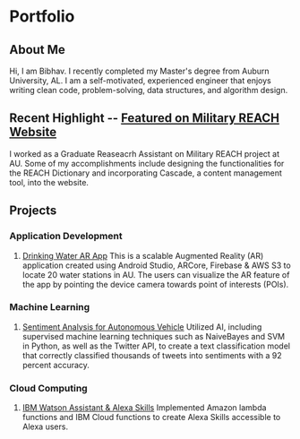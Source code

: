 # Portfolio
## About Me
Hi, I am Bibhav. I recently completed my Master's degree from Auburn University, AL. I am a self-motivated, experienced engineer that enjoys writing clean code, problem-solving, data structures, and algorithm design.
## Recent Highlight -- [Featured on Military REACH Website](https://militaryreach.auburn.edu/fnbibhavfinal.jsp)
I worked as a Graduate Reaseacrh Assistant on Military REACH project at AU. Some of my accomplishments include designing the functionalities for the REACH Dictionary and incorporating Cascade, a content management tool, into the website.
## Projects
### Application Development
  1. [Drinking Water AR App](https://github.com/bzb0079/DrinkingWaterARApp)
      This is a scalable Augmented Reality (AR) application created using Android Studio, ARCore, Firebase & AWS S3 to locate 20 water stations in AU. The users can visualize the       AR feature of the app by pointing the device camera towards point of interests (POIs).   
### Machine Learning
  1. [Sentiment Analysis for Autonomous Vehicle](https://github.com/bzb0079/NaiveBayes-SVM)
      Utilized AI, including supervised machine learning techniques such as NaiveBayes and SVM in Python, as well as the Twitter API, to create a text classification model that         correctly classified thousands of tweets into sentiments with a 92 percent accuracy.
### Cloud Computing
  1. [IBM Watson Assistant & Alexa Skills](https://github.com/bzb0079/IBMWatson-Alexa)
     Implemented Amazon lambda functions and IBM Cloud functions to create Alexa Skills accessible to Alexa users. 
